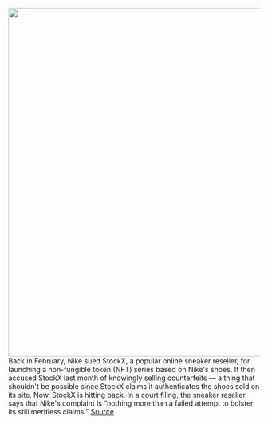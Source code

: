 <img src='https://cdn.vox-cdn.com/thumbor/1L98G9QeXX6pv9hBI8v3RQJeXuA=/0x0:4000x2884/1200x800/filters:focal(1680x1122:2320x1762)/cdn.vox-cdn.com/uploads/chorus_image/image/70948868/908095908.0.jpg' width='700px' /><br/>
Back in February, Nike sued StockX, a popular online sneaker reseller, for launching a non-fungible token (NFT) series based on Nike's shoes. It then accused StockX last month of knowingly selling counterfeits — a thing that shouldn't be possible since StockX claims it authenticates the shoes sold on its site. Now, StockX is hitting back. In a court filing, the sneaker reseller says that Nike's complaint is “nothing more than a failed attempt to bolster its still meritless claims.”
<a href='https://www.theverge.com/2022/6/6/23156515/nike-stockx-nfts-counterfeit-sneakers-lawsuit'> Source <a/>